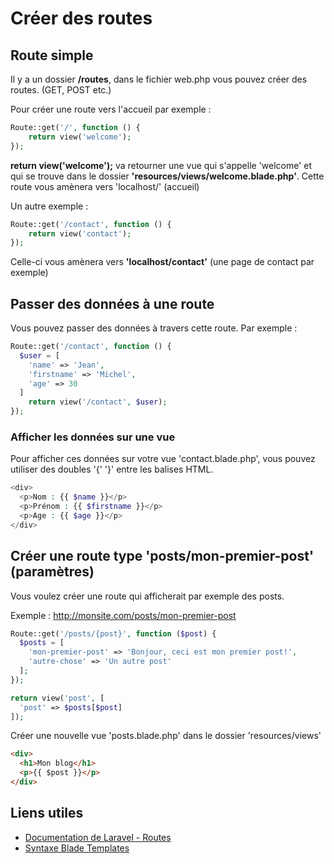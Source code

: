# Créer des routes

## Route simple

Il y a un dossier **/routes**, dans le fichier web.php vous pouvez créer des routes. (GET, POST etc.)

Pour créer une route vers l'accueil par exemple :

```php
Route::get('/', function () {
    return view('welcome');
});
```

**return view('welcome');** va retourner une vue qui s'appelle 'welcome' et qui se trouve dans le dossier **'resources/views/welcome.blade.php'**.
Cette route vous amènera vers 'localhost/' (accueil)

Un autre exemple :

```php
Route::get('/contact', function () {
    return view('contact');
});
```

Celle-ci vous amènera vers **'localhost/contact'** (une page de contact par exemple)

## Passer des données à une route

Vous pouvez passer des données à travers cette route. Par exemple :

```php
Route::get('/contact', function () {
  $user = [
    'name' => 'Jean',
    'firstname' => 'Michel',
    'age' => 30
  ]
    return view('/contact', $user);
});
```

### Afficher les données sur une vue

Pour afficher ces données sur votre vue 'contact.blade.php', vous pouvez utiliser des doubles '{' '}' entre les balises HTML.

```php
<div>
  <p>Nom : {{ $name }}</p>
  <p>Prénom : {{ $firstname }}</p>
  <p>Age : {{ $age }}</p>
</div>
```

## Créer une route type 'posts/mon-premier-post' (paramètres)

Vous voulez créer une route qui afficherait par exemple des posts.

Exemple : http://monsite.com/posts/mon-premier-post

```php
Route::get('/posts/{post}', function ($post) {
  $posts = [
    'mon-premier-post' => 'Bonjour, ceci est mon premier post!',
    'autre-chose' => 'Un autre post'
  ];
});

return view('post', [
  'post' => $posts[$post]
]);
```

Créer une nouvelle vue 'posts.blade.php' dans le dossier 'resources/views'

```html
<div>
  <h1>Mon blog</h1>
  <p>{{ $post }}</p>
</div>
```

## Liens utiles

- [Documentation de Laravel - Routes](https://laravel.com/docs/8.x/routing)
- [Syntaxe Blade Templates](https://laravel.com/docs/8.x/blade)
